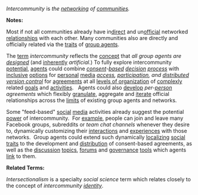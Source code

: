 *Intercommunity* is *the [networking](https://github.com/gcassel/Modular-Organization-Terminology/blob/master/terms/network.md) of [communities](https://github.com/gcassel/Modular-Organization-Terminology/blob/master/terms/community.md).*

**Notes:**  
		
Most if not all communities already have in[direct](https://github.com/gcassel/Modular-Organization-Terminology/blob/master/terms/direct.md) and un[official](https://github.com/gcassel/Modular-Organization-Terminology/blob/master/terms/official.md) networked [relationships](https://github.com/gcassel/Modular-Organization-Terminology/blob/master/terms/relationship.md) with each other.   Many communities also are directly and officially related via the [traits](https://github.com/gcassel/Modular-Organization-Terminology/blob/master/terms/trait.md) of [group agents](https://github.com/gcassel/Modular-Organization-Terminology/blob/master/compound-terms/group-agent.md).  

The [term](https://github.com/gcassel/Modular-Organization-Terminology/blob/master/terms/term.md) *intercommunity* reflects the [concept](https://github.com/gcassel/Modular-Organization-Terminology/blob/master/terms/concept.md) that *all group agents are [designed](https://github.com/gcassel/Modular-Organization-Terminology/blob/master/terms/design.md)* (and [inherently](https://github.com/gcassel/Modular-Organization-Terminology/blob/master/terms/inherent.md) *artificial*.)     To fully explore intercommunity [potential](https://github.com/gcassel/Modular-Organization-Terminology/blob/master/terms/potential.md), [agents](https://github.com/gcassel/Modular-Organization-Terminology/blob/master/terms/agent.md) could combine *[consent](https://github.com/gcassel/Modular-Organization-Terminology/blob/master/terms/consent.md)-[based](https://github.com/gcassel/Modular-Organization-Terminology/blob/master/terms/base.md) [decision](https://github.com/gcassel/Modular-Organization-Terminology/blob/master/terms/decision.md) [process](https://github.com/gcassel/Modular-Organization-Terminology/blob/master/terms/process.md)* with [inclusive](https://github.com/gcassel/Modular-Organization-Terminology/blob/master/terms/include.md) [options](https://github.com/gcassel/Modular-Organization-Terminology/blob/master/terms/option.md) for [personal](https://github.com/gcassel/Modular-Organization-Terminology/blob/master/terms/personal.md) [media](https://github.com/gcassel/Modular-Organization-Terminology/blob/master/terms/media.md) *[access](https://github.com/gcassel/Modular-Organization-Terminology/blob/master/terms/access.md), [participation](https://github.com/gcassel/Modular-Organization-Terminology/blob/master/terms/participate.md), and [distributed version control](https://github.com/gcassel/Modular-Organization-Terminology/blob/master/compound-terms/distributed-version-control.md)* for [agreements](https://github.com/gcassel/Modular-Organization-Terminology/blob/master/terms/agreement.md) at all [levels of organization](https://github.com/gcassel/Modular-Organization-Terminology/blob/master/compound-terms/level-of-organization.md) of [complexly](https://github.com/gcassel/Modular-Organization-Terminology/blob/master/terms/complex.md) related [goals](https://github.com/gcassel/Modular-Organization-Terminology/blob/master/terms/goal.md) and [activities](https://github.com/gcassel/Modular-Organization-Terminology/blob/master/terms/activity.md).   Agents could also [develop](https://github.com/gcassel/Modular-Organization-Terminology/blob/master/terms/develop.md) *per-[person](https://github.com/gcassel/Modular-Organization-Terminology/blob/master/terms/person.md) agreements* which flexibly [granulate](https://github.com/gcassel/Modular-Organization-Terminology/blob/master/terms/granulate.md), aggregate and [iterate](https://github.com/gcassel/Modular-Organization-Terminology/blob/master/terms/iterate.md) official relationships across the [limits](https://github.com/gcassel/Modular-Organization-Terminology/blob/master/terms/limit.md) of existing group agents and networks.
		
Some "feed-based" [social](https://github.com/gcassel/Modular-Organization-Terminology/blob/master/terms/social.md) [media](https://github.com/gcassel/Modular-Organization-Terminology/blob/master/terms/media.md) activities already suggest the potential [power](https://github.com/gcassel/Modular-Organization-Terminology/blob/master/terms/power.md) of intercommunity.  For [example](https://github.com/gcassel/Modular-Organization-Terminology/blob/master/terms/example.md), people can join and leave many Facebook groups, subreddits or *team chat channels* whenever they desire to, dynamically customizing their [interactions](https://github.com/gcassel/Modular-Organization-Terminology/blob/master/terms/interaction.md) and [experiences](https://github.com/gcassel/Modular-Organization-Terminology/blob/master/terms/experience.md) with those networks.  Group agents could extend such dynamically [localizing](https://github.com/gcassel/Modular-Organization-Terminology/blob/master/terms/localize.md) [social](https://github.com/gcassel/Modular-Organization-Terminology/blob/master/terms/social.md) [traits](https://github.com/gcassel/Modular-Organization-Terminology/blob/master/terms/trait.md) to the development and [distribution](https://github.com/gcassel/Modular-Organization-Terminology/blob/master/terms/distribute.md) of consent-based agreements, as well as the [discussion](https://github.com/gcassel/Modular-Organization-Terminology/blob/master/terms/dialogue.md) [topics](https://github.com/gcassel/Modular-Organization-Terminology/blob/master/terms/topic.md), [forums](https://github.com/gcassel/Modular-Organization-Terminology/blob/master/terms/forum.md) and [governance](https://github.com/gcassel/Modular-Organization-Terminology/blob/master/terms/govern.md) [tools](https://github.com/gcassel/Modular-Organization-Terminology/blob/master/terms/tool.md) which agents [link](https://github.com/gcassel/Modular-Organization-Terminology/blob/master/terms/link.md) to them. 
	
**Related Terms:**  
		
*Intersectionalism* is a specialty *social science* term which relates closely to the concept of *intercommunity [identity](https://github.com/gcassel/Modular-Organization-Terminology/blob/master/terms/identity.md)*.
